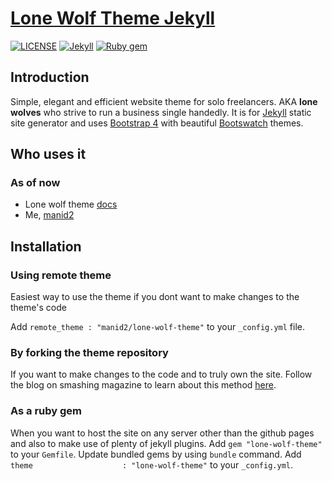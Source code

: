 # [Lone Wolf Theme Jekyll](https://github.com/manid2/lone-wolf-theme/)

[![LICENSE](https://img.shields.io/badge/license-MIT-lightgrey.svg)](https://github.com/manid2/lone-wolf-theme/blob/master/LICENSE)
[![Jekyll](https://img.shields.io/badge/jekyll-%3E%3D%203.8-blue.svg)][jekyll]
[![Ruby gem](https://badge.fury.io/rb/lone-wolf-theme.svg)](https://rubygems.org/gems/lone-wolf-theme/)

## Introduction

Simple, elegant and efficient website theme for solo freelancers.
AKA **lone wolves** who strive to run a business single handedly.
It is for [Jekyll][jekyll] static site generator and uses [Bootstrap 4][bs4] with beautiful [Bootswatch][bootswatch] themes.

## Who uses it

### As of now

- Lone wolf theme [docs][lwt-docs]
- Me, [manid2][manid2]

## Installation

### Using remote theme

Easiest way to use the theme if you dont want to make changes to the theme's code

Add `remote_theme : "manid2/lone-wolf-theme"` to your `_config.yml` file.

### By forking the theme repository

If you want to make changes to the code and to truly own the site. Follow the blog on smashing magazine to learn about this method [here](https://www.smashingmagazine.com/2014/08/build-blog-jekyll-github-pages/).

### As a ruby gem

When you want to host the site on any server other than the github pages and also to make use of plenty of jekyll plugins.
Add `gem "lone-wolf-theme"` to your `Gemfile`.
Update bundled gems by using `bundle` command.
Add `theme                    : "lone-wolf-theme"` to your `_config.yml`.

[jekyll]: https://jekyllrb.com/
[bs4]: https://getbootstrap.com/
[bootswatch]: https://bootswatch.com/
[manid2]: https://manid2.github.io/
[lwt-docs]: https://manid2.github.io/lone-wolf-theme/